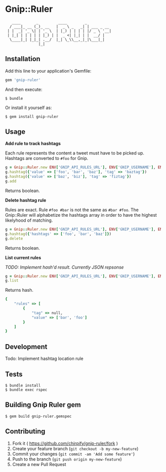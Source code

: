# Gnip::Ruler

```
   ____       _         ____        _
  / ___|_ __ (_)_ __   |  _ \ _   _| | ___ _ __
 | |  _| '_ \| | '_ \  | |_) | | | | |/ _ \ '__|
 | |_| | | | | | |_) | |  _ <| |_| | |  __/ |
  \____|_| |_|_| .__/  |_| \_\\__,_|_|\___|_|
               |_|
```

## Installation

Add this line to your application's Gemfile:

```ruby
gem 'gnip-ruler'
```

And then execute:

    $ bundle

Or install it yourself as:

    $ gem install gnip-ruler

## Usage

**Add rule to track hashtags**

Each rule represents the content a tweet must have to be picked up. Hashtags
are converted to `#foo` for Gnip.

```ruby
g = Gnip::Ruler.new ENV['GNIP_API_RULES_URL'], ENV['GNIP_USERNAME'], ENV['GNIP_PASSWORD']
g.hashtag({'value' => ['foo', 'bar', 'baz'], 'tag' => 'baztag'})
g.hashtag({'value' => ['baz', 'biz'], 'tag' => 'fiztag'})
g.add
```

Returns boolean.

**Delete hashtag rule**

Rules are exact. Rule `#foo #bar` is not the same as `#bar #foo`. The
Gnip::Ruler will alphabetize the hashtags array in order to have the highest
likelyhood of matching.

```ruby
g = Gnip::Ruler.new ENV['GNIP_API_RULES_URL'], ENV['GNIP_USERNAME'], ENV['GNIP_PASSWORD']
g.hashtag({'hashtags' => ['foo', 'bar', 'baz']})
g.delete
```

Returns boolean.

**List current rules**

_TODO: Implement hash'd result. Currently JSON repsonse_

```ruby
g = Gnip::Ruler.new ENV['GNIP_API_RULES_URL'], ENV['GNIP_USERNAME'], ENV['GNIP_PASSWORD']
g.list
```

Returns hash.

```ruby
{
    "rules" => [
        {
            "tag" => null,
            "value" => ['bar', 'foo']
        }
    ]
}
```


## Development

Todo: Implement hashtag location rule

## Tests

```
$ bundle install
$ bundle exec rspec
```

## Building Gnip Ruler gem

```
$ gem build gnip-ruler.gemspec
```

## Contributing

1. Fork it ( https://github.com/chirpify/gnip-ruler/fork )
2. Create your feature branch (`git checkout -b my-new-feature`)
3. Commit your changes (`git commit -am 'Add some feature'`)
4. Push to the branch (`git push origin my-new-feature`)
5. Create a new Pull Request

